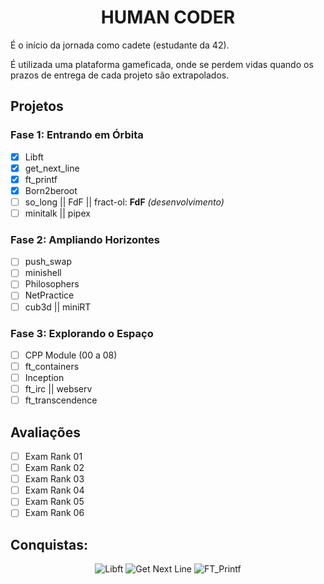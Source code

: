 <span align="center">

# HUMAN CODER

</span>

É o início da jornada como cadete (estudante da 42).

É utilizada uma plataforma gameficada, onde se perdem vidas quando os prazos de entrega de cada projeto são extrapolados.

## Projetos

### Fase 1: Entrando em Órbita

- [x] Libft
- [x] get_next_line
- [x] ft_printf
- [x] Born2beroot
- [ ] so_long || FdF || fract-ol: **FdF** *(desenvolvimento)*
- [ ] minitalk || pipex

### Fase 2: Ampliando Horizontes

- [ ] push_swap
- [ ] minishell
- [ ] Philosophers
- [ ] NetPractice
- [ ] cub3d || miniRT

### Fase 3: Explorando o Espaço

- [ ] CPP Module (00 a 08)
- [ ] ft_containers
- [ ] Inception
- [ ] ft_irc || webserv
- [ ] ft_transcendence

## Avaliações

- [ ] Exam Rank 01
- [ ] Exam Rank 02
- [ ] Exam Rank 03
- [ ] Exam Rank 04
- [ ] Exam Rank 05
- [ ] Exam Rank 06

## Conquistas:

<span align="center">

![Libft](https://game.42sp.org.br/static/assets/achievements/libftm.png)
![Get Next Line](https://game.42sp.org.br/static/assets/achievements/get_next_linem.png)
![FT_Printf](https://game.42sp.org.br/static/assets/achievements/ft_printfm.png)

</span>